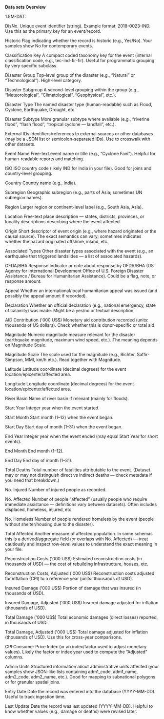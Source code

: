 ****Data sets Overview****

1.EM-DAT:

DisNo.
Unique event identifier (string). Example format: 2018-0023-IND. Use this as the primary key for an event/record.

Historic
Flag indicating whether the record is historic (e.g., Yes/No). Your samples show No for contemporary events.

Classification Key
A compact coded taxonomy key for the event (internal classification code, e.g., tec-ind-fir-fir). Useful for programmatic grouping by very specific subclass.

Disaster Group
Top-level group of the disaster (e.g., “Natural” or “Technological”). High-level category.

Disaster Subgroup
A second-level grouping within the group (e.g., “Meteorological”, “Climatological”, “Geophysical”, etc.).

Disaster Type
The named disaster type (human-readable) such as Flood, Cyclone, Earthquake, Drought, etc.

Disaster Subtype
More granular subtype where available (e.g., “riverine flood”, “flash flood”, “tropical cyclone — landfall”, etc.).

External IDs
Identifiers/references to external sources or other databases (may be a JSON list or semicolon-separated IDs). Use to crosswalk with other datasets.

Event Name
Free-text event name or title (e.g., “Cyclone Fani”). Helpful for human-readable reports and matching.

ISO
ISO country code (likely IND for India in your file). Good for joins and country-level grouping.

Country
Country name (e.g., India).

Subregion
Geographic subregion (e.g., parts of Asia; sometimes UN subregion names).

Region
Larger region or continent-level label (e.g., South Asia, Asia).

Location
Free-text place description — states, districts, provinces, or locality descriptions describing where the event affected.

Origin
Short descriptor of event origin (e.g., where hazard originated or the causal source). The exact semantics can vary; sometimes indicates whether the hazard originated offshore, inland, etc.

Associated Types
Other disaster types associated with the event (e.g., an earthquake that triggered landslides — a list of associated hazards).

OFDA/BHA Response
Indicator or note about response by OFDA/BHA (US Agency for International Development Office of U.S. Foreign Disaster Assistance / Bureau for Humanitarian Assistance). Could be a flag, note, or response amount.

Appeal
Whether an international/local humanitarian appeal was issued (and possibly the appeal amount if recorded).

Declaration
Whether an official declaration (e.g., national emergency, state of calamity) was made. Might be a yes/no or textual description.

AID Contribution ('000 US$)
Monetary aid contribution recorded (units: thousands of US dollars). Check whether this is donor-specific or total aid.

Magnitude
Numeric magnitude measure relevant for the disaster (earthquake magnitude, maximum wind speed, etc.). The meaning depends on Magnitude Scale.

Magnitude Scale
The scale used for the magnitude (e.g., Richter, Saffir-Simpson, MMI, km/h etc.). Read together with Magnitude.

Latitude
Latitude coordinate (decimal degrees) for the event location/epicenter/affected area.

Longitude
Longitude coordinate (decimal degrees) for the event location/epicenter/affected area.

River Basin
Name of river basin if relevant (mainly for floods).

Start Year
Integer year when the event started.

Start Month
Start month (1–12) when the event began.

Start Day
Start day of month (1–31) when the event began.

End Year
Integer year when the event ended (may equal Start Year for short events).

End Month
End month (1–12).

End Day
End day of month (1–31).

Total Deaths
Total number of fatalities attributable to the event. (Dataset may or may not distinguish direct vs indirect deaths — check metadata if you need that breakdown.)

No. Injured
Number of injured people as recorded.

No. Affected
Number of people “affected” (usually people who require immediate assistance — definitions vary between datasets). Often includes displaced, homeless, injured, etc.

No. Homeless
Number of people rendered homeless by the event (people without shelter/housing due to the disaster).

Total Affected
Another measure of affected population. In some schemas this is a derived/aggregate field (or overlaps with No. Affected) — treat cautiously and inspect row-level values to understand the exact meaning in your file.

Reconstruction Costs ('000 US$)
Estimated reconstruction costs (in thousands of USD) — the cost of rebuilding infrastructure, houses, etc.

Reconstruction Costs, Adjusted ('000 US$)
Reconstruction costs adjusted for inflation (CPI) to a reference year (units: thousands of USD).

Insured Damage ('000 US$)
Portion of damage that was insured (in thousands of USD).

Insured Damage, Adjusted ('000 US$)
Insured damage adjusted for inflation (thousands of USD).

Total Damage ('000 US$)
Total economic damages (direct losses) reported, in thousands of USD.

Total Damage, Adjusted ('000 US$)
Total damage adjusted for inflation (thousands of USD). Use this for cross-year comparisons.

CPI
Consumer Price Index (or an index/factor used to adjust monetary values). Likely the factor or index year used to compute the “Adjusted” columns.

Admin Units
Structured information about administrative units affected (your samples show JSON-like lists containing adm1_code, adm1_name, adm2_code, adm2_name, etc.). Good for mapping to subnational polygons or for granular spatial joins.

Entry Date
Date the record was entered into the database (YYYY-MM-DD). Useful to track ingestion time.

Last Update
Date the record was last updated (YYYY-MM-DD). Helpful to know whether values (e.g., damage or deaths) were revised later.
